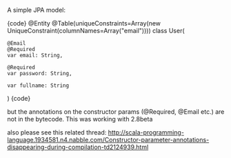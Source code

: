 A simple JPA model:

{code}
@Entity
@Table(uniqueConstraints=Array(new UniqueConstraint(columnNames=Array("email"))))
class User(

    @Email
    @Required
    var email: String,

    @Required
    var password: String,

    var fullname: String

)
{code}
 
but the annotations on the constructor params (@Required,  @Email etc.) are not in the bytecode. This was working with 2.8beta

also please see this related thread:
http://scala-programming-language.1934581.n4.nabble.com/Constructor-parameter-annotations-disappearing-during-compilation-td2124939.html


